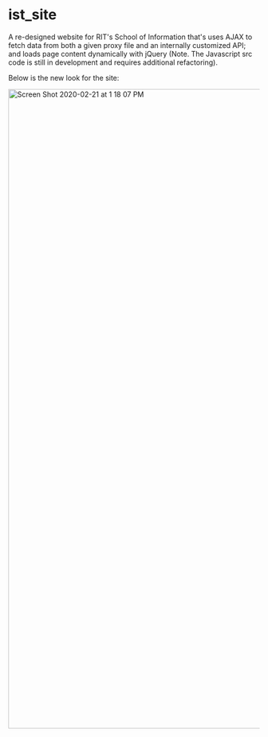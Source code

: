 # ist_site

A re-designed website for RIT's School of Information that's uses AJAX to fetch data from both a given proxy file and an internally customized API; and loads page content dynamically with jQuery (Note. The Javascript src code is still in development and requires additional refactoring).

Below is the new look for the site:<br>

<img width="1280" alt="Screen Shot 2020-02-21 at 1 18 07 PM" src="https://user-images.githubusercontent.com/13804849/75060350-ac4c2180-54ac-11ea-9135-52cc154b401e.png">
